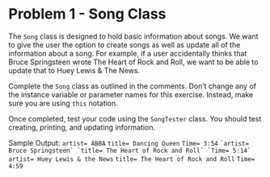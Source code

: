 # Problem 1 - Song Class
The `Song` class is designed to hold basic information about songs. We want to give the user the option to create songs as well as update all of the information about a song. For example, if a user accidentally thinks that Bruce Springsteen wrote The Heart of Rock and Roll, we want to be able to update that to Huey Lewis & The News.

Complete the `Song` class as outlined in the comments. Don’t change any of the instance variable or parameter names for this exercise. Instead, make sure you are using `this` notation.

Once completed, test your code using the `SongTester` class. You should test creating, printing, and updating information.

Sample Output:
`artist= ABBA`
`title= Dancing Queen`
`Time= 3:54`
``
`artist= Bruce Springsteen`
`title= The Heart of Rock and Roll`
`Time= 5:14`
``
`artist= Huey Lewis & the News`
`title= The Heart of Rock and Roll`
`Time= 4:59`